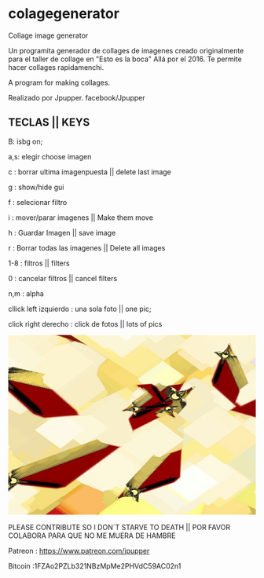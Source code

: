 # colagegenerator
Collage image generator

Un programita generador de collages de imagenes creado originalmente para el taller de collage en "Esto es la boca" Allá por el 2016. Te permite hacer collages rapidamenchi.

A program for making collages.

Realizado por Jpupper.
facebook/Jpupper

<h2>TECLAS || KEYS</h2>
B: isbg on;

a,s: elegir choose imagen

c : borrar ultima imagenpuesta || delete last image

g : show/hide gui

f : selecionar filtro 

i : mover/parar imagenes || Make them move

h : Guardar Imagen || save image

r : Borrar todas las imagenes || Delete all images

1-8 : filtros || filters

0 : cancelar filtros || cancel filters

n,m : alpha

cllick left izquierdo : una sola foto || one pic;

click right derecho : click de fotos  || lots of pics


 <img src="https://github.com/jpupper/colagegenerator/blob/master/1.jpg" width="640" height="366"/>
 
 
PLEASE CONTRIBUTE SO I DON´T STARVE TO DEATH || POR FAVOR COLABORA PARA QUE NO ME MUERA DE HAMBRE

Patreon : https://www.patreon.com/jpupper

Bitcoin :1FZAo2PZLb321NBzMpMe2PHVdC59AC02n1
